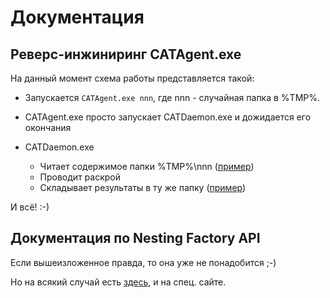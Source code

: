 # Документация

## Реверс-инжиниринг CATAgent.exe

На данный момент схема работы представляется такой:

- Запускается `CATAgent.exe nnn`, где nnn - случайная папка в %TMP%.

- CATAgent.exe просто запускает CATDaemon.exe и дожидается его окончания

- CATDaemon.exe
  * Читает содержимое папки %TMP%\nnn ([пример](src))
  * Проводит раскрой
  * Складывает результаты в ту же папку ([пример](dst))

И всё! :-)

## Документация по Nesting Factory API

Если вышеизложенное правда, то она уже не понадобится ;-)

Но на всякий случай есть [здесь](api), и на спец. сайте.
